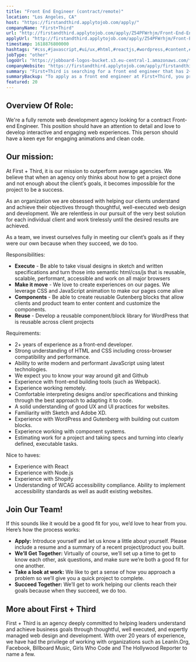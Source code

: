 ```yaml
---
title: "Front End Engineer (contract/remote)"
location: "Los Angeles, CA"
host: "https://firstandthird.applytojob.com/apply/"
companyName: "First+Third"
url: "http://firstandthird.applytojob.com/apply/Z54PFWrhjm/Front-End-Engineer-contractremote"
applyUrl: "http://firstandthird.applytojob.com/apply/Z54PFWrhjm/Front-End-Engineer-contractremote"
timestamp: 1618876800000
hashtags: "#css,#javascript,#ui/ux,#html,#reactjs,#wordpress,#content,#git,#management,#photoshop"
jobType: "other"
logoUrl: "https://jobboard-logos-bucket.s3.eu-central-1.amazonaws.com/first-third"
companyWebsite: "https://firstandthird.applytojob.com/apply/firstandthird.com"
summary: "First+Third is searching for a front end engineer that has 2+ years of experience as a front-end developer."
summaryBackup: "To apply as a front end engineer at First+Third, you preferably need to have some knowledge of: #css, #javascript, #ui/ux."
featured: 20
---
```


## Overview Of Role: 

We're a fully remote web development agency looking for a contract Front-end Engineer. This position should have an attention to detail and love to develop interactive and engaging web experiences. This person should have a keen eye for engaging animations and clean code. 

## Our mission:

At First + Third, it is our mission to outperform average agencies. We believe that when an agency only thinks about how to get a project done and not enough about the client’s goals, it becomes impossible for the project to be a success.

As an organization we are obsessed with helping our clients understand and achieve their objectives through thoughtful, well-executed web design and development. We are relentless in our pursuit of the very best solution for each individual client and work tirelessly until the desired results are achieved.

As a team, we invest ourselves fully in meeting our client’s goals as if they were our own because when they succeed, we do too. 

Responsibilities:

*   **Execute** - Be able to take visual designs in sketch and written specifications and turn those into semantic html/css/js that is reusable, scalable, performant, accessible and work on all major browsers
*   **Make it move** - We love to create experiences on our pages. We leverage CSS and JavaScript animation to make our pages come alive
*   **Components** - Be able to create reusable Gutenberg blocks that allow clients and product team to enter content and customize the components.
*   **Reuse** - Develop a reusable component/block library for WordPress that is reusable across client projects

Requirements:

*   2+ years of experience as a front-end developer.
*   Strong understanding of HTML and CSS including cross-browser compatibility and performance.
*   Ability to write modern and performant JavaScript using latest technologies.
*   We expect you to know your way around git and Github
*   Experience with front-end building tools (such as Webpack).
*   Experience working remotely.
*   Comfortable interpreting designs and/or specifications and thinking through the best approach to adapting it to code.
*   A solid understanding of good UX and UI practices for websites.
*   Familiarity with Sketch and Adobe XD.
*   Experience with WordPress and Gutenberg with building out custom blocks.
*   Experience working with component systems.
*   Estimating work for a project and taking specs and turning into clearly defined, executable tasks.

Nice to haves:

*   Experience with React
*   Experience with Node.js
*   Experience with Shopify
*   Understanding of WCAG accessibility compliance. Ability to implement accessibility standards as well as audit existing websites.

## Join Our Team!

If this sounds like it would be a good fit for you, we’d love to hear from you. Here’s how the process works: 

*   **Apply:** Introduce yourself and let us know a little about yourself. Please include a resume and a summary of a recent project/product you built. 
*   **We’ll Get Together:** Virtually of course, we’ll set up a time to get to know each other, ask questions, and make sure we’re both a good fit for one another. 
*   **Take a look at work:** We like to get a sense of how you approach a problem so we’ll give you a quick project to complete.
*   **Succeed Together:** We’ll get to work helping our clients reach their goals because when they succeed, we do too. 

## More about First + Third

First + Third is an agency deeply committed to helping leaders understand and achieve business goals through thoughtful, well executed, and expertly managed web design and development. With over 20 years of experience, we have had the privilege of working with organizations such as LeanIn.Org, Facebook, Billboard Music, Girls Who Code and The Hollywood Reporter to name a few.
